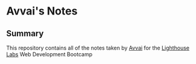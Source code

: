 # Avvai's Notes
## Summary 

This repository contains all of the notes taken by [Avvai](https://github.com/avvaikethees/) for the [Lighthouse Labs](https://www.lighthouselabs.ca/) Web Development Bootcamp
